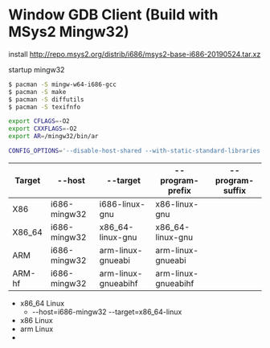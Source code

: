 

# Window GDB Client (Build with MSys2 Mingw32)



install http://repo.msys2.org/distrib/i686/msys2-base-i686-20190524.tar.xz

startup mingw32

```bash
$ pacman -S mingw-w64-i686-gcc
$ pacman -S make
$ pacman -S diffutils 
$ pacman -S texifnfo

export CFLAGS=-O2
export CXXFLAGS=-O2
export AR=/mingw32/bin/ar

CONFIG_OPTIONS='--disable-host-shared --with-static-standard-libraries --with-gmp=no --with-isl=no --with-gmp=no --with-mpf=no --with-mpc=no'

```



| Target | --host       | --target            | --program-prefix    | --program-suffix |
| ------ | ------------ | ------------------- | ------------------- | ---------------- |
| X86    | i686-mingw32 | i686-linux-gnu      | x86-linux-gnu       |                  |
| X86_64 | i686-mingw32 | x86_64-linux-gnu    | x86_64-linux-gnu    |                  |
| ARM    | i686-mingw32 | arm-linux-gnueabi   | arm-linux-gnueabi   |                  |
| ARM-hf | i686-mingw32 | arm-linux-gnueabihf | arm-linux-gnueabihf |                  |



* x86_64  Linux
  * --host=i686-mingw32   --target=x86_64-linux
* x86 Linux
* arm Linux
* 